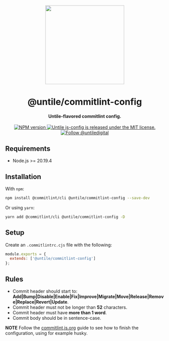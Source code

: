 <p align="center">
  <br><img width="250" src="https://untile.pt/logo.png" /><br>
</p>

<h1 align="center">
  @untile/commitlint-config
</h1>

<h4 align="center">
  Untile-flavored commitlint config.
</h4>

<p align="center">
  <a href="https://www.npmjs.com/package/@untile/commitlint-config">
    <img src="https://img.shields.io/npm/v/@untile/commitlint-config.svg?style=for-the-badge" alt="NPM version" />
  </a>
  <a href="https://github.com/untile/js-configs/blob/main/LICENSE">
    <img src="https://img.shields.io/badge/license-MIT-blue.svg?style=for-the-badge" alt="Untile js-config is released under the MIT license." />
  </a>
  <a href="https://twitter.com/intent/follow?screen_name=untiledigital">
    <img src="https://img.shields.io/twitter/follow/untiledigital.svg?label=Follow%20@untiledigital&style=for-the-badge" alt="Follow @untiledigital" />
  </a>
</p>

## Requirements

- Node.js >= 20.19.4

## Installation

With `npm`:

```sh
npm install @commitlint/cli @untile/commitlint-config --save-dev
```

Or using `yarn`:

```sh
yarn add @commitlint/cli @untile/commitlint-config -D
```

## Setup

Create an `.commitlintrc.cjs` file with the following:

```js
module.exports = {
  extends: ['@untile/commitlint-config']
};
```

## Rules

- Commit header should start to: **Add|Bump|Disable|Enable|Fix|Improve|Migrate|Move|Release|Remove|Replace|Revert|Update**.
- Commit header must not be longer than **52** characters.
- Commit header must have **more than 1 word**.
- Commit body should be in sentence-case.

**NOTE**
Follow the [commitlint.js.org](https://commitlint.js.org/#/guides-local-setup?id=install-husky)
guide to see how to finish the configuration, using for example husky.
